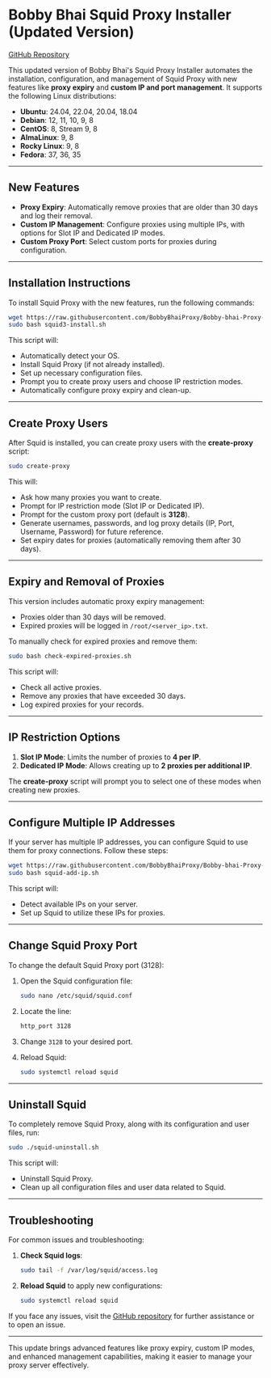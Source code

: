 
# Bobby Bhai Squid Proxy Installer (Updated Version)

[GitHub Repository](https://github.com/BobbyBhaiProxy/Bobby-bhai-Proxy-Maker.git)

This updated version of Bobby Bhai's Squid Proxy Installer automates the installation, configuration, and management of Squid Proxy with new features like **proxy expiry** and **custom IP and port management**. It supports the following Linux distributions:

- **Ubuntu**: 24.04, 22.04, 20.04, 18.04
- **Debian**: 12, 11, 10, 9, 8
- **CentOS**: 8, Stream 9, 8
- **AlmaLinux**: 9, 8
- **Rocky Linux**: 9, 8
- **Fedora**: 37, 36, 35

---

## New Features
- **Proxy Expiry**: Automatically remove proxies that are older than 30 days and log their removal.
- **Custom IP Management**: Configure proxies using multiple IPs, with options for Slot IP and Dedicated IP modes.
- **Custom Proxy Port**: Select custom ports for proxies during configuration.

---

## Installation Instructions

To install Squid Proxy with the new features, run the following commands:

```bash
wget https://raw.githubusercontent.com/BobbyBhaiProxy/Bobby-bhai-Proxy-Maker/main/squid3-install.sh
sudo bash squid3-install.sh
```

This script will:
- Automatically detect your OS.
- Install Squid Proxy (if not already installed).
- Set up necessary configuration files.
- Prompt you to create proxy users and choose IP restriction modes.
- Automatically configure proxy expiry and clean-up.

---

## Create Proxy Users

After Squid is installed, you can create proxy users with the **create-proxy** script:

```bash
sudo create-proxy
```

This will:
- Ask how many proxies you want to create.
- Prompt for IP restriction mode (Slot IP or Dedicated IP).
- Prompt for the custom proxy port (default is **3128**).
- Generate usernames, passwords, and log proxy details (IP, Port, Username, Password) for future reference.
- Set expiry dates for proxies (automatically removing them after 30 days).

---

## Expiry and Removal of Proxies

This version includes automatic proxy expiry management:
- Proxies older than 30 days will be removed.
- Expired proxies will be logged in `/root/<server_ip>.txt`.
  
To manually check for expired proxies and remove them:

```bash
sudo bash check-expired-proxies.sh
```

This script will:
- Check all active proxies.
- Remove any proxies that have exceeded 30 days.
- Log expired proxies for your records.

---

## IP Restriction Options

1. **Slot IP Mode**: Limits the number of proxies to **4 per IP**.
2. **Dedicated IP Mode**: Allows creating up to **2 proxies per additional IP**.

The **create-proxy** script will prompt you to select one of these modes when creating new proxies.

---

## Configure Multiple IP Addresses

If your server has multiple IP addresses, you can configure Squid to use them for proxy connections. Follow these steps:

```bash
wget https://raw.githubusercontent.com/BobbyBhaiProxy/Bobby-bhai-Proxy-Maker/main/squid-add-ip.sh
sudo bash squid-add-ip.sh
```

This script will:
- Detect available IPs on your server.
- Set up Squid to utilize these IPs for proxies.

---

## Change Squid Proxy Port

To change the default Squid Proxy port (3128):

1. Open the Squid configuration file:
   ```bash
   sudo nano /etc/squid/squid.conf
   ```

2. Locate the line:
   ```bash
   http_port 3128
   ```

3. Change `3128` to your desired port.

4. Reload Squid:
   ```bash
   sudo systemctl reload squid
   ```

---

## Uninstall Squid

To completely remove Squid Proxy, along with its configuration and user files, run:

```bash
sudo ./squid-uninstall.sh
```

This script will:
- Uninstall Squid Proxy.
- Clean up all configuration files and user data related to Squid.

---

## Troubleshooting

For common issues and troubleshooting:

1. **Check Squid logs**:
   ```bash
   sudo tail -f /var/log/squid/access.log
   ```

2. **Reload Squid** to apply new configurations:
   ```bash
   sudo systemctl reload squid
   ```

If you face any issues, visit the [GitHub repository](https://github.com/BobbyBhaiProxy/Bobby-bhai-Proxy-Maker.git) for further assistance or to open an issue.

---

This update brings advanced features like proxy expiry, custom IP modes, and enhanced management capabilities, making it easier to manage your proxy server effectively.
